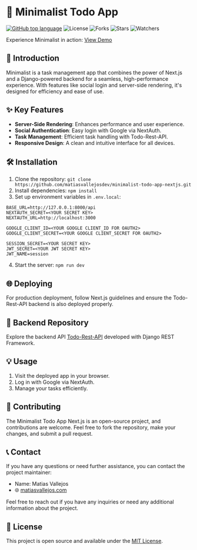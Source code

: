# 📝 Minimalist Todo App

[![GitHub top language](https://img.shields.io/github/languages/top/matiasvallejosdev/minimalist-todo-app-nextjs?color=1081c2)](https://github.com/matiasvallejosdev/minimalist-todo-app-nextjs/search?l=c%23)
![License](https://img.shields.io/github/license/matiasvallejosdev/minimalist-todo-app-nextjs?label=license&logo=github&color=f80&logoColor=fff)
![Forks](https://img.shields.io/github/forks/matiasvallejosdev/minimalist-todo-app-nextjs.svg)
![Stars](https://img.shields.io/github/stars/matiasvallejosdev/minimalist-todo-app-nextjs.svg)
![Watchers](https://img.shields.io/github/watchers/matiasvallejosdev/minimalist-todo-app-nextjs.svg)

Experience Minimalist in action: [View Demo](https://minimalist-tasks.vercel.app/)

## 📘 Introduction

Minimalist is a task management app that combines the power of Next.js and a Django-powered backend for a seamless, high-performance experience. With features like social login and server-side rendering, it's designed for efficiency and ease of use.

## ✨ Key Features

- **Server-Side Rendering**: Enhances performance and user experience.
- **Social Authentication**: Easy login with Google via NextAuth.
- **Task Management**: Efficient task handling with Todo-Rest-API.
- **Responsive Design**: A clean and intuitive interface for all devices.

## 🛠 Installation

1. Clone the repository:
   `git clone https://github.com/matiasvallejosdev/minimalist-todo-app-nextjs.git`
2. Install dependencies:
   `npm install`
3. Set up environment variables in `.env.local`:
```
BASE_URL=http://127.0.0.1:8000/api
NEXTAUTH_SECRET=<YOUR SECRET KEY>
NEXTAUTH_URL=http://localhost:3000

GOOGLE_CLIENT_ID=<YOUR GOOGLE CLIENT_ID FOR OAUTH2>
GOOGLE_CLIENT_SECRET=<YOUR GOOGLE CLIENT_SECRET FOR OAUTH2>

SESSION_SECRET=<YOUR SECRET KEY>
JWT_SECRET=<YOUR JWT SECRET KEY>
JWT_NAME=session
```
4. Start the server:
`npm run dev`

## 🌐 Deploying

For production deployment, follow Next.js guidelines and ensure the Todo-Rest-API backend is also deployed properly.

## 🔗 Backend Repository

Explore the backend API [Todo-Rest-API](https://github.com/matiasvallejosdev/todo-rest-api-django) developed with Django REST Framework.

## 💡 Usage

1. Visit the deployed app in your browser.
2. Log in with Google via NextAuth.
3. Manage your tasks efficiently.

## 🤝 Contributing

The Minimalist Todo App Next.js is an open-source project, and contributions are welcome. Feel free to fork the repository, make your changes, and submit a pull request.

## 📞 Contact

If you have any questions or need further assistance, you can contact the project maintainer:

- Name: Matias Vallejos
- 🌐 [matiasvallejos.com](https://matiasvallejos.com/)

Feel free to reach out if you have any inquiries or need any additional information about the project.

## 📄 License

This project is open source and available under the [MIT License](LICENSE).
